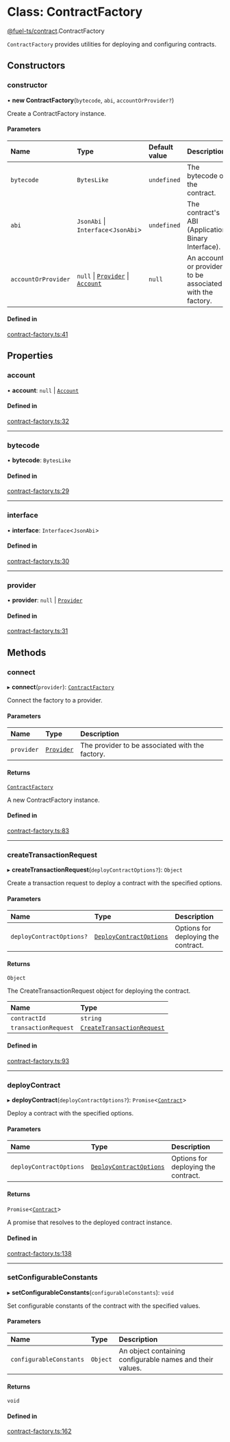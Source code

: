 # Class: ContractFactory

[@fuel-ts/contract](/api/Contract/index.md).ContractFactory

`ContractFactory` provides utilities for deploying and configuring contracts.

## Constructors

### constructor

• **new ContractFactory**(`bytecode`, `abi`, `accountOrProvider?`)

Create a ContractFactory instance.

#### Parameters

| Name | Type | Default value | Description |
| :------ | :------ | :------ | :------ |
| `bytecode` | `BytesLike` | `undefined` | The bytecode of the contract. |
| `abi` | `JsonAbi` \| `Interface`&lt;`JsonAbi`\> | `undefined` | The contract's ABI (Application Binary Interface). |
| `accountOrProvider` | ``null`` \| [`Provider`](/api/Providers/Provider.md) \| [`Account`](/api/Wallet/Account.md) | `null` | An account or provider to be associated with the factory. |

#### Defined in

[contract-factory.ts:41](https://github.com/FuelLabs/fuels-ts/blob/72af9ecc/packages/contract/src/contract-factory.ts#L41)

## Properties

### account

• **account**: ``null`` \| [`Account`](/api/Wallet/Account.md)

#### Defined in

[contract-factory.ts:32](https://github.com/FuelLabs/fuels-ts/blob/72af9ecc/packages/contract/src/contract-factory.ts#L32)

___

### bytecode

• **bytecode**: `BytesLike`

#### Defined in

[contract-factory.ts:29](https://github.com/FuelLabs/fuels-ts/blob/72af9ecc/packages/contract/src/contract-factory.ts#L29)

___

### interface

• **interface**: `Interface`&lt;`JsonAbi`\>

#### Defined in

[contract-factory.ts:30](https://github.com/FuelLabs/fuels-ts/blob/72af9ecc/packages/contract/src/contract-factory.ts#L30)

___

### provider

• **provider**: ``null`` \| [`Provider`](/api/Providers/Provider.md)

#### Defined in

[contract-factory.ts:31](https://github.com/FuelLabs/fuels-ts/blob/72af9ecc/packages/contract/src/contract-factory.ts#L31)

## Methods

### connect

▸ **connect**(`provider`): [`ContractFactory`](/api/Contract/ContractFactory.md)

Connect the factory to a provider.

#### Parameters

| Name | Type | Description |
| :------ | :------ | :------ |
| `provider` | [`Provider`](/api/Providers/Provider.md) | The provider to be associated with the factory. |

#### Returns

[`ContractFactory`](/api/Contract/ContractFactory.md)

A new ContractFactory instance.

#### Defined in

[contract-factory.ts:83](https://github.com/FuelLabs/fuels-ts/blob/72af9ecc/packages/contract/src/contract-factory.ts#L83)

___

### createTransactionRequest

▸ **createTransactionRequest**(`deployContractOptions?`): `Object`

Create a transaction request to deploy a contract with the specified options.

#### Parameters

| Name | Type | Description |
| :------ | :------ | :------ |
| `deployContractOptions?` | [`DeployContractOptions`](/api/Contract/index.md#deploycontractoptions) | Options for deploying the contract. |

#### Returns

`Object`

The CreateTransactionRequest object for deploying the contract.

| Name | Type |
| :------ | :------ |
| `contractId` | `string` |
| `transactionRequest` | [`CreateTransactionRequest`](/api/Providers/CreateTransactionRequest.md) |

#### Defined in

[contract-factory.ts:93](https://github.com/FuelLabs/fuels-ts/blob/72af9ecc/packages/contract/src/contract-factory.ts#L93)

___

### deployContract

▸ **deployContract**(`deployContractOptions?`): `Promise`&lt;[`Contract`](/api/Program/Contract.md)\>

Deploy a contract with the specified options.

#### Parameters

| Name | Type | Description |
| :------ | :------ | :------ |
| `deployContractOptions` | [`DeployContractOptions`](/api/Contract/index.md#deploycontractoptions) | Options for deploying the contract. |

#### Returns

`Promise`&lt;[`Contract`](/api/Program/Contract.md)\>

A promise that resolves to the deployed contract instance.

#### Defined in

[contract-factory.ts:138](https://github.com/FuelLabs/fuels-ts/blob/72af9ecc/packages/contract/src/contract-factory.ts#L138)

___

### setConfigurableConstants

▸ **setConfigurableConstants**(`configurableConstants`): `void`

Set configurable constants of the contract with the specified values.

#### Parameters

| Name | Type | Description |
| :------ | :------ | :------ |
| `configurableConstants` | `Object` | An object containing configurable names and their values. |

#### Returns

`void`

#### Defined in

[contract-factory.ts:162](https://github.com/FuelLabs/fuels-ts/blob/72af9ecc/packages/contract/src/contract-factory.ts#L162)
